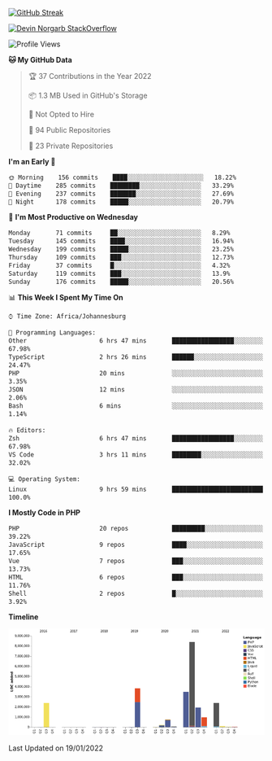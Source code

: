 
[![GitHub Streak](http://github-readme-streak-stats.herokuapp.com?user=DevinNorgarb&date_format=M%20j%5B%2C%20Y%5D)](https://git.io/streak-stats)


[![Devin Norgarb StackOverflow](https://github-readme-stackoverflow.vercel.app/?userID=4993755)](https://stackoverflow.com/users/4993755/devin-norgarb)

<!--START_SECTION:waka-->
![Profile Views](http://img.shields.io/badge/Profile%20Views-3-blue)

**🐱 My GitHub Data** 

> 🏆 37 Contributions in the Year 2022
 > 
> 📦 1.3 MB Used in GitHub's Storage 
 > 
> 🚫 Not Opted to Hire
 > 
> 📜 94 Public Repositories 
 > 
> 🔑 23 Private Repositories  
 > 
**I'm an Early 🐤** 

```text
🌞 Morning    156 commits    ████░░░░░░░░░░░░░░░░░░░░░   18.22% 
🌆 Daytime    285 commits    ████████░░░░░░░░░░░░░░░░░   33.29% 
🌃 Evening    237 commits    ███████░░░░░░░░░░░░░░░░░░   27.69% 
🌙 Night      178 commits    █████░░░░░░░░░░░░░░░░░░░░   20.79%

```
📅 **I'm Most Productive on Wednesday** 

```text
Monday       71 commits     ██░░░░░░░░░░░░░░░░░░░░░░░   8.29% 
Tuesday      145 commits    ████░░░░░░░░░░░░░░░░░░░░░   16.94% 
Wednesday    199 commits    █████░░░░░░░░░░░░░░░░░░░░   23.25% 
Thursday     109 commits    ███░░░░░░░░░░░░░░░░░░░░░░   12.73% 
Friday       37 commits     █░░░░░░░░░░░░░░░░░░░░░░░░   4.32% 
Saturday     119 commits    ███░░░░░░░░░░░░░░░░░░░░░░   13.9% 
Sunday       176 commits    █████░░░░░░░░░░░░░░░░░░░░   20.56%

```


📊 **This Week I Spent My Time On** 

```text
⌚︎ Time Zone: Africa/Johannesburg

💬 Programming Languages: 
Other                    6 hrs 47 mins       █████████████████░░░░░░░░   67.98% 
TypeScript               2 hrs 26 mins       ██████░░░░░░░░░░░░░░░░░░░   24.47% 
PHP                      20 mins             ░░░░░░░░░░░░░░░░░░░░░░░░░   3.35% 
JSON                     12 mins             ░░░░░░░░░░░░░░░░░░░░░░░░░   2.06% 
Bash                     6 mins              ░░░░░░░░░░░░░░░░░░░░░░░░░   1.14%

🔥 Editors: 
Zsh                      6 hrs 47 mins       █████████████████░░░░░░░░   67.98% 
VS Code                  3 hrs 11 mins       ████████░░░░░░░░░░░░░░░░░   32.02%

💻 Operating System: 
Linux                    9 hrs 59 mins       █████████████████████████   100.0%

```

**I Mostly Code in PHP** 

```text
PHP                      20 repos            █████████░░░░░░░░░░░░░░░░   39.22% 
JavaScript               9 repos             ████░░░░░░░░░░░░░░░░░░░░░   17.65% 
Vue                      7 repos             ███░░░░░░░░░░░░░░░░░░░░░░   13.73% 
HTML                     6 repos             ███░░░░░░░░░░░░░░░░░░░░░░   11.76% 
Shell                    2 repos             █░░░░░░░░░░░░░░░░░░░░░░░░   3.92%

```


**Timeline**

![Chart not found](https://raw.githubusercontent.com/DevinNorgarb/DevinNorgarb/main/charts/bar_graph.png) 


 Last Updated on 19/01/2022
<!--END_SECTION:waka-->

